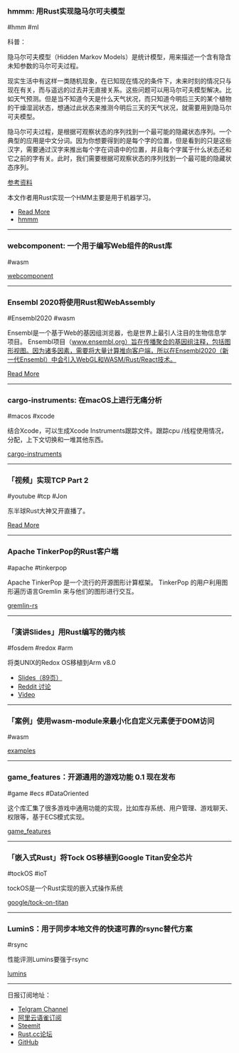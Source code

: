 ### hmmm: 用Rust实现隐马尔可夫模型

#hmm #ml

科普：

隐马尔可夫模型（Hidden Markov Models）是统计模型，用来描述一个含有隐含未知参数的马尔可夫过程。

现实生活中有这样一类随机现象，在已知现在情况的条件下，未来时刻的情况只与现在有关，而与遥远的过去并无直接关系。这些问题可以用马尔可夫模型解决。比如天气预测。但是当不知道今天是什么天气状况，而只知道今明后三天的某个植物的干燥湿润状态，想通过此状态来推测今明后三天的天气状况，就需要用到隐马尔可夫模型。

隐马尔可夫过程，是根据可观察状态的序列找到一个最可能的隐藏状态序列。一个典型的应用是中文分词。因为你想要得到的是每个字的位置，但是看到的只是这些汉字，需要通过汉字来推出每个字在词语中的位置，并且每个字属于什么状态还和它之前的字有关。此时，我们需要根据可观察状态的序列找到一个最可能的隐藏状态序列。

[参考资料](https://blog.csdn.net/weixin_36604953/article/details/78653744)

本文作者用Rust实现一个HMM主要是用于机器学习。

- [Read More](https://paulkernfeld.com/2019/03/17/hmmm.html)
- [hmmm](https://github.com/paulkernfeld/hmmm)

---

### webcomponent: 一个用于编写Web组件的Rust库

#wasm

[webcomponent](https://github.com/richardanaya/webcomponent)

---

### Ensembl 2020将使用Rust和WebAssembly

#Ensembl2020 #wasm

Ensembl是一个基于Web的基因组浏览器，也是世界上最引人注目的生物信息学项目。 Ensembl项目（www.ensembl.org）旨在传播聚合的基因组注释，包括图形视图。因为诸多因素，需要将大量计算推向客户端，所以在Ensembl2020（新一代Ensembl）中会引入WebGL和WASM/Rust/React技术。

[Read More](https://www.reddit.com/r/rust/comments/b205xe/ensembl_2020_will_use_rust_and_webassembly/)

---

### cargo-instruments: 在macOS上进行无痛分析

#macos #xcode

结合Xcode，可以生成Xcode Instruments跟踪文件。跟踪cpu /线程使用情况，分配，上下文切换和一堆其他东西。

[cargo-instruments](https://github.com/cmyr/cargo-instruments)

---

### 「视频」实现TCP Part 2

#youtube #tcp #Jon

东半球Rust大神又开直播了。

[Read More](https://www.youtube.com/watch?v=OCpt1I0MWXE)

---

###  Apache TinkerPop的Rust客户端

#apache #tinkerpop

Apache TinkerPop 是一个流行的开源图形计算框架。 TinkerPop 的用户利用图形遍历语言Gremlin 来与他们的图形进行交互。

[gremlin-rs](https://github.com/wolf4ood/gremlin-rs)

---

### 「演讲Slides」用Rust编写的微内核

#fosdem #redox #arm

将类UNIX的Redox OS移植到Arm v8.0

- [Slides（89页）](https://fosdem.org/2019/schedule/event/microkernel_written_in_rust/attachments/slides/3258/export/events/attachments/microkernel_written_in_rust/slides/3258/FOSDEM_2019___A_microkernel_written_in_Rust.pdf)
- [Reddit 讨论](https://www.reddit.com/r/rust/comments/b1rcho/porting_the_unixlike_redox_os_to_arm_v80/)
- [Video](https://fosdem.org/2019/schedule/event/microkernel_written_in_rust/)

---

### 「案例」使用wasm-module来最小化自定义元素便于DOM访问

#wasm

[examples](https://github.com/richardanaya/wasm-module/blob/master/examples/x-clock/src/lib.rs)

---

### game_features：开源通用的游戏功能 0.1 现在发布

#game #ecs #DataOriented

这个库汇集了很多游戏中通用功能的实现，比如库存系统、用户管理、游戏聊天、权限等，基于ECS模式实现。

[game_features](https://github.com/jojolepro/game_features)

---

### 「嵌入式Rust」将Tock OS移植到Google Titan安全芯片

#tockOS #ioT

tockOS是一个Rust实现的嵌入式操作系统

[google/tock-on-titan](https://github.com/google/tock-on-titan)

---

### LuminS：用于同步本地文件的快速可靠的rsync替代方案

#rsync

性能评测Lumins要强于rsync

[lumins](https://github.com/wchang22/lumins)

---

日报订阅地址：

- [Telgram Channel](https://t.me/rust_daily_news )
- [阿里云语雀订阅](https://www.yuque.com/chaosbot/rustnews)
- [Steemit](https://steemit.com/@blackanger)
- [Rust.cc论坛](https://rust.cc)
- [GitHub](https://github.com/RustStudy/rust_daily_news)